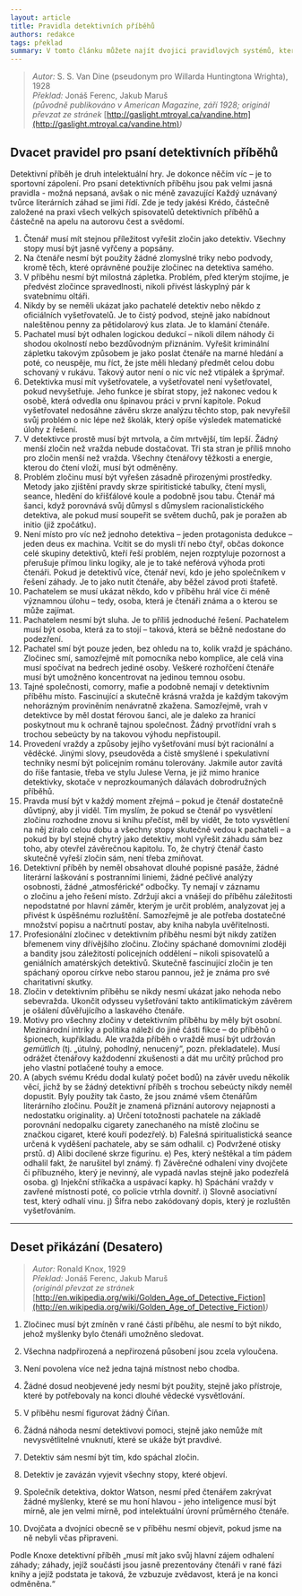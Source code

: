 ```yaml
---
layout: article
title: Pravidla detektivních příběhů
authors: redakce
tags: překlad
summary: V tomto článku můžete najít dvojici pravidlových systémů, které pro psaní knižních detektivních příběhů připravili W. H. Wright a R. Knox. Oba vznikly během takzvaného „zlatého věku detektivek“ ve dvacátých a třicátých letech, kdy tento žánr zažíval nebývalý rozmach a kdy psalo svá díla mnoho velikánů těchto příběhů. Mnoho z jejich pravidel je poplatných době nebo nepoužitelných pro hraní RPG... mnohé jiné se nám naopak zdály natolik inspirativní, že jsme se kvůli nim rozhodli text přeložit.
---
```


> _Autor:_ S. S. Van Dine (pseudonym pro Willarda Huntingtona Wrighta), 1928<br>
> _Překlad:_ Jonáš Ferenc, Jakub Maruš<br>
> _(původně publikováno v American Magazine, září 1928; originál převzat ze stránek_ [http://gaslight.mtroyal.ca/vandine.htm](http://gaslight.mtroyal.ca/vandine.htm)_)_

## Dvacet pravidel pro psaní detektivních příběhů

Detektivní příběh je druh intelektuální hry. Je dokonce něčím víc – je to sportovní zápolení. Pro psaní detektivních příběhu jsou pak velmi jasná pravidla - možná nepsaná, avšak o nic méně zavazující Každý uznávaný tvůrce literárních záhad se jimi řídí. Zde je tedy jakési Krédo, částečně založené na praxi všech velkých spisovatelů detektivních příběhů a částečně na apelu na autorovu čest a svědomí.

1. Čtenář musí mít stejnou příležitost vyřešit zločin jako detektiv. Všechny stopy musí být jasně vyřčeny a popsány.
1. Na čtenáře nesmí být použity žádné zlomyslné triky nebo podvody, kromě těch, které oprávněné použije zločinec na detektiva samého.
1. V příběhu nesmí být milostná zápletka. Problém, před kterým stojíme, je předvést zločince spravedlnosti, nikoli přivést láskyplný pár k svatebnímu oltáři.
1. Nikdy by se neměli ukázat jako pachatelé detektiv nebo někdo z oficiálních vyšetřovatelů. Je to čistý podvod, stejně jako nabídnout naleštěnou penny za pětidolarový kus zlata. Je to klamání čtenáře.
1. Pachatel musí být odhalen logickou dedukcí – nikoli dílem náhody či shodou okolností nebo bezdůvodným přiznáním. Vyřešit kriminální zápletku takovým způsobem je jako poslat čtenáře na marné hledání a poté, co neuspěje, mu říct, že jste měli hledaný předmět celou dobu schovaný v rukávu. Takový autor není o nic víc než vtipálek a šprýmař.
1. Detektivka musí mít vyšetřovatele, a vyšetřovatel není vyšetřovatel, pokud nevyšetřuje. Jeho funkce je sbírat stopy, jež nakonec vedou k osobě, která odvedla onu špinavou práci v první kapitole. Pokud vyšetřovatel nedosáhne závěru skrze analýzu těchto stop, pak nevyřešil svůj problém o nic lépe než školák, který opíše výsledek matematické úlohy z řešení.
1. V detektivce prostě musí být mrtvola, a čím mrtvější, tím lepší. Žádný menší zločin než vražda nebude dostačovat. Tři sta stran je příliš mnoho pro zločin menší než vražda. Všechny čtenářovy těžkosti a energie, kterou do čtení vloží, musí být odměněny.
1. Problém zločinu musí být vyřešen zásadně přirozenými prostředky. Metody jako zjištění pravdy skrze spiritistické tabulky, čtení mysli, seance, hledění do křišťálové koule a podobně jsou tabu. Čtenář má šanci, když porovnává svůj důmysl s důmyslem racionalistického detektiva, ale pokud musí soupeřit se světem duchů, pak je poražen ab initio (již zpočátku).
1. Není místo pro víc než jednoho detektiva – jeden protagonista dedukce – jeden deus ex machina. Vcítit se do mysli tří nebo čtyř, občas dokonce celé skupiny detektivů, kteří řeší problém, nejen rozptyluje pozornost a přerušuje přímou linku logiky, ale je to také neférová výhoda proti čtenáři. Pokud je detektivů více, čtenář neví, kdo je jeho společníkem v řešení záhady. Je to jako nutit čtenáře, aby běžel závod proti štafetě.
1. Pachatelem se musí ukázat někdo, kdo v příběhu hrál více či méně významnou úlohu – tedy, osoba, která je čtenáři známa a o kterou se může zajímat.
1. Pachatelem nesmí být sluha. Je to příliš jednoduché řešení. Pachatelem musí být osoba, která za to stojí – taková, která se běžně nedostane do podezření.
1. Pachatel smí být pouze jeden, bez ohledu na to, kolik vražd je spácháno. Zločinec smí, samozřejmě mít pomocníka nebo komplice, ale celá vina musí spočívat na bedrech jediné osoby. Veškeré rozhořčení čtenáře musí být umožněno koncentrovat na jedinou temnou osobu.
1. Tajné společnosti, comorry, mafie a podobně nemají v detektivním příběhu místo. Fascinující a skutečně krásná vražda je každým takovým nehorázným proviněním nenávratně zkažena. Samozřejmě, vrah v detektivce by měl dostat férovou šanci, ale je daleko za hranicí poskytnout mu k ochraně tajnou společnost. Žádný prvotřídní vrah s trochou sebeúcty by na takovou výhodu nepřistoupil.
1. Provedení vraždy a způsoby jejího vyšetřování musí být racionální a věděcké. Jinými slovy, pseudověda a čistě smyšlené i spekulativní techniky nesmí být policejním románu tolerovány. Jakmile autor zavítá do říše fantasie, třeba ve stylu Julese Verna, je již mimo hranice detektivky, skotače v neprozkoumaných dálavách dobrodružných příběhů.
1. Pravda musí být v každý moment zřejmá – pokud je čtenář dostatečně důvtipný, aby ji viděl. Tím myslím, že pokud se čtenář po vysvětlení zločinu rozhodne znovu si knihu přečíst, měl by vidět, že toto vysvětlení na něj zíralo celou dobu a všechny stopy skutečně vedou k pachateli – a pokud by byl stejně chytrý jako detektiv, mohl vyřešit záhadu sám bez toho, aby otevřel závěrečnou kapitolu. To, že chytrý čtenář často skutečně vyřeší zločin sám, není třeba zmiňovat.
1. Detektivní příběh by neměl obsahovat dlouhé popisné pasáže, žádné literární laškování s postranními liniemi, žádné pečlivé analýzy osobnosti, žádné „atmosférické“ odbočky. Ty nemají v záznamu o zločinu a jeho řešení místo. Zdržují akci a vnášejí do příběhu záležitosti nepodstatné por hlavní záměr, kterým je určit problém, analyzovat jej a přivést k úspěšnému rozluštění. Samozřejmě je ale potřeba dostatečné množství popisu a načrtnutí postav, aby kniha nabyla uvěřitelnosti.
1. Profesionální zločinec v detektivním příběhu nesmí být nikdy zatížen břemenem viny dřívějšího zločinu. Zločiny spáchané domovními zloději a bandity jsou záležitostí policejních oddělení – nikoli spisovatelů a geniálních amatérských detektivů. Skutečně fascinující zločin je ten spáchaný oporou církve nebo starou pannou, jež je známa pro své charitativní skutky.
1. Zločin v detektivním příběhu se nikdy nesmí ukázat jako nehoda nebo sebevražda. Ukončit odysseu vyšetřování takto antiklimatickým závěrem je ošálení důvěřujícího a laskavého čtenáře.
1. Motivy pro všechny zločiny v detektivním příběhu by měly být osobní. Mezinárodní intriky a politika náleží do jiné části fikce – do příběhů o špionech, kupříkladu. Ale vražda příběh o vraždě musí být udržován _gemütlich_ (tj. „útulný, pohodlný, nenucený“, pozn. překladatele). Musí odrážet čtenářovy každodenní zkušenosti a dát mu určitý průchod pro jeho vlastní potlačené touhy a emoce.
1. A (abych svému Krédu dodal kulatý počet bodů) na závěr uvedu několik věcí, jichž by se žádný detektivní příběh s trochou sebeúcty nikdy neměl dopustit. Byly použity tak často, že jsou známé všem čtenářům literárního zločinu. Použít je znamená přiznání autorovy nejapnosti a nedostatku originality. a) Určení totožnosti pachatele na základě porovnání nedopalku cigarety zanechaného na místě zločinu se značkou cigaret, které kouří podezřelý. b) Falešná spiritualistická seance určená k vyděšení pachatele, aby se sám odhalil. c) Podvržené otisky prstů. d) Alibi docílené skrze figurínu. e) Pes, který neštěkal a tím pádem odhalil fakt, že narušitel byl známý. f) Závěrečné odhalení viny dvojčete či příbuzného, který je nevinný, ale vypadá navlas stejně jako podezřelá osoba. g) Injekční stříkačka a uspávací kapky. h) Spáchání vraždy v zavřené místnosti poté, co policie vtrhla dovnitř. i) Slovně asociativní test, který odhalí vinu. j) Šifra nebo zakódovaný dopis, který je rozluštěn vyšetřováním.

***

## Deset přikázání (Desatero)

> _Autor:_ Ronald Knox, 1929<br>
> _Překlad:_ Jonáš Ferenc, Jakub Maruš<br>
> _(originál převzat ze stránek_ [http://en.wikipedia.org/wiki/Golden_Age_of_Detective_Fiction](http://en.wikipedia.org/wiki/Golden_Age_of_Detective_Fiction)_)_

1. Zločinec musí být zmíněn v rané části příběhu, ale nesmí to být nikdo, jehož myšlenky bylo čtenáři umožněno sledovat.

1. Všechna nadpřirozená a nepřirozená působení jsou zcela vyloučena.

1. Není povolena více než jedna tajná místnost nebo chodba.

1. Žádné dosud neobjevené jedy nesmí být použity, stejně jako přístroje, které by potřebovaly na konci dlouhé vědecké vysvětlování.

1. V příběhu nesmí figurovat žádný Číňan.

1. Žádná náhoda nesmí detektivovi pomoci, stejně jako nemůže mít nevysvětlitelné vnuknutí, které se ukáže být pravdivé.

1. Detektiv sám nesmí být tím, kdo spáchal zločin.

1. Detektiv je zavázán vyjevit všechny stopy, které objeví.

1. Společník detektiva, doktor Watson, nesmí před čtenářem zakrývat žádné myšlenky, které se mu honí hlavou - jeho inteligence musí být mírně, ale jen velmi mírně, pod intelektuální úrovní průměrného čtenáře.

1. Dvojčata a dvojníci obecně se v příběhu nesmí objevit, pokud jsme na ně nebyli včas připraveni.

Podle Knoxe detektivní příběh „musí mít jako svůj hlavní zájem odhalení záhady; záhady, jejíž součásti jsou jasně prezentovány čtenáři v rané fázi knihy a jejíž podstata je taková, že vzbuzuje zvědavost, která je na konci odměněna.“
